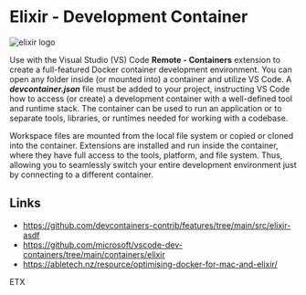 # Elixir - Development Container
![elixir logo](https://elixir-lang.org/images/logo/logo.png)

Use with the Visual Studio (VS) Code **Remote - Containers** extension to create a full-featured Docker container development environment.  You can open any folder inside (or mounted into) a container and utilize VS Code.  A ***devcontainer.json*** file must be added to your project, instructing VS Code how to access (or create) a development container with a well-defined tool and runtime stack.  The container can be used to run an application or to separate tools, libraries, or runtimes needed for working with a codebase.

Workspace files are mounted from the local file system or copied or cloned into the container.  Extensions are installed and run inside the container, where they have full access to the tools, platform, and file system.  Thus, allowing you to seamlessly switch your entire development environment just by connecting to a different container.

## Links

- <https://github.com/devcontainers-contrib/features/tree/main/src/elixir-asdf>
- <https://github.com/microsoft/vscode-dev-containers/tree/main/containers/elixir>
- <https://abletech.nz/resource/optimising-docker-for-mac-and-elixir/>

ETX
